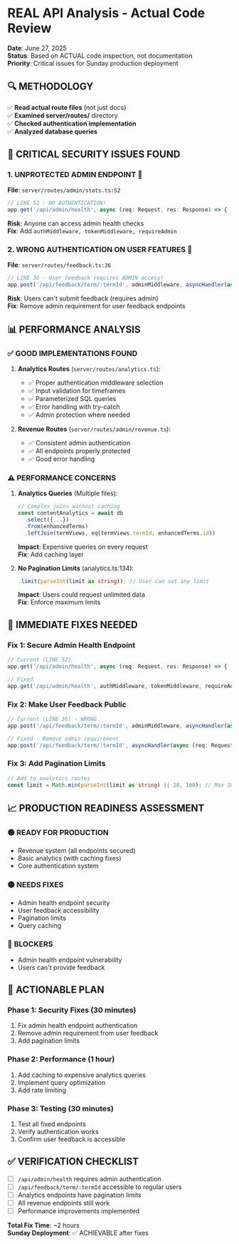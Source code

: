 # REAL API Analysis - Actual Code Review
**Date**: June 27, 2025  
**Status**: Based on ACTUAL code inspection, not documentation  
**Priority**: Critical issues for Sunday production deployment

## 🔍 **METHODOLOGY**
✅ **Read actual route files** (not just docs)  
✅ **Examined server/routes/** directory  
✅ **Checked authentication implementation**  
✅ **Analyzed database queries**  

## 🚨 **CRITICAL SECURITY ISSUES FOUND**

### 1. **UNPROTECTED ADMIN ENDPOINT** 🔴
**File**: `server/routes/admin/stats.ts:52`
```typescript
// LINE 52 - NO AUTHENTICATION!
app.get('/api/admin/health', async (req: Request, res: Response) => {
```
**Risk**: Anyone can access admin health checks  
**Fix**: Add `authMiddleware, tokenMiddleware, requireAdmin`

### 2. **WRONG AUTHENTICATION ON USER FEATURES** 🔴
**File**: `server/routes/feedback.ts:36`
```typescript
// LINE 36 - User feedback requires ADMIN access!
app.post('/api/feedback/term/:termId', adminMiddleware, asyncHandler(async (req: Request, res: Response) => {
```
**Risk**: Users can't submit feedback (requires admin)  
**Fix**: Remove admin requirement for user feedback endpoints

## 📊 **PERFORMANCE ANALYSIS**

### ✅ **GOOD IMPLEMENTATIONS FOUND**

1. **Analytics Routes** (`server/routes/analytics.ts`):
   - ✅ Proper authentication middleware selection
   - ✅ Input validation for timeframes
   - ✅ Parameterized SQL queries
   - ✅ Error handling with try-catch
   - ✅ Admin protection where needed

2. **Revenue Routes** (`server/routes/admin/revenue.ts`):
   - ✅ Consistent admin authentication
   - ✅ All endpoints properly protected
   - ✅ Good error handling

### ⚠️ **PERFORMANCE CONCERNS**

1. **Analytics Queries** (Multiple files):
   ```typescript
   // Complex joins without caching
   const contentAnalytics = await db
     .select({...})
     .from(enhancedTerms)
     .leftJoin(termViews, eq(termViews.termId, enhancedTerms.id))
   ```
   **Impact**: Expensive queries on every request  
   **Fix**: Add caching layer

2. **No Pagination Limits** (analytics.ts:134):
   ```typescript
   .limit(parseInt(limit as string)); // User can set any limit
   ```
   **Impact**: Users could request unlimited data  
   **Fix**: Enforce maximum limits

## 🔧 **IMMEDIATE FIXES NEEDED**

### **Fix 1: Secure Admin Health Endpoint**
```typescript
// Current (LINE 52)
app.get('/api/admin/health', async (req: Request, res: Response) => {

// Fixed
app.get('/api/admin/health', authMiddleware, tokenMiddleware, requireAdmin, async (req: Request, res: Response) => {
```

### **Fix 2: Make User Feedback Public**
```typescript
// Current (LINE 36) - WRONG
app.post('/api/feedback/term/:termId', adminMiddleware, asyncHandler(async (req: Request, res: Response) => {

// Fixed - Remove admin requirement
app.post('/api/feedback/term/:termId', asyncHandler(async (req: Request, res: Response) => {
```

### **Fix 3: Add Pagination Limits**
```typescript
// Add to analytics routes
const limit = Math.min(parseInt(limit as string) || 20, 100); // Max 100
```

## 📈 **PRODUCTION READINESS ASSESSMENT**

### 🟢 **READY FOR PRODUCTION**
- Revenue system (all endpoints secured)
- Basic analytics (with caching fixes)
- Core authentication system

### 🟡 **NEEDS FIXES**
- Admin health endpoint security
- User feedback accessibility 
- Pagination limits
- Query caching

### 🔴 **BLOCKERS**
- Admin health endpoint vulnerability
- Users can't provide feedback

## 🎯 **ACTIONABLE PLAN**

### **Phase 1: Security Fixes (30 minutes)**
1. Fix admin health endpoint authentication
2. Remove admin requirement from user feedback
3. Add pagination limits

### **Phase 2: Performance (1 hour)**
1. Add caching to expensive analytics queries
2. Implement query optimization
3. Add rate limiting

### **Phase 3: Testing (30 minutes)**
1. Test all fixed endpoints
2. Verify authentication works
3. Confirm user feedback is accessible

## ✅ **VERIFICATION CHECKLIST**

- [ ] `/api/admin/health` requires admin authentication
- [ ] `/api/feedback/term/:termId` accessible to regular users  
- [ ] Analytics endpoints have pagination limits
- [ ] All revenue endpoints still work
- [ ] Performance improvements implemented

**Total Fix Time**: ~2 hours  
**Sunday Deployment**: ✅ ACHIEVABLE after fixes